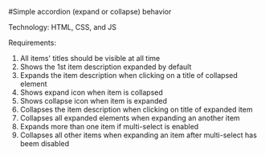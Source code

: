 #Simple accordion (expand or collapse) behavior

Technology: HTML, CSS, and JS

Requirements: 
1. All items' titles should be visible at all time
2. Shows the 1st item description expanded by default
3. Expands the item description when clicking on a title of collapsed element
4. Shows expand icon when item is collapsed
5. Shows collapse icon when item is expanded
6. Collapses the item description when clicking on title of expanded item
7. Collapses all expanded elements when expanding an another item
8. Expands more than one item if multi-select is enabled
9. Collapses all other items when expanding an item after multi-select has beem disabled